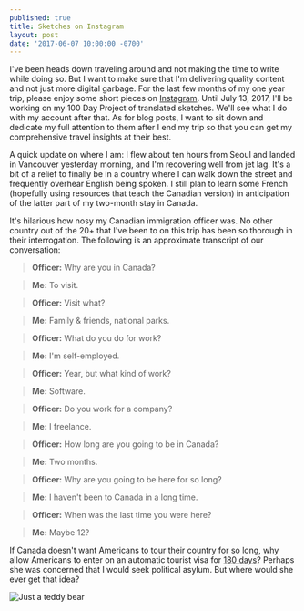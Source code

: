 ```yaml
---
published: true
title: Sketches on Instagram
layout: post
date: '2017-06-07 10:00:00 -0700'
---
```

I've been heads down traveling around and not making the time to write while doing so. But I want to make sure that I'm delivering quality content and not just more digital garbage. For the last few months of my one year trip, please enjoy some short pieces on [Instagram](https://www.instagram.com/tifftingcom/). Until July 13, 2017, I'll be working on my 100 Day Project of translated sketches. We'll see what I do with my account after that. As for blog posts, I want to sit down and dedicate my full attention to them after I end my trip so that you can get my comprehensive travel insights at their best.

<!--more-->

A quick update on where I am: I flew about ten hours from Seoul and landed in Vancouver yesterday morning, and I'm recovering well from jet lag. It's a bit of a relief to finally be in a country where I can walk down the street and frequently overhear English being spoken. I still plan to learn some French (hopefully using resources that teach the Canadian version) in anticipation of the latter part of my two-month stay in Canada.

It's hilarious how nosy my Canadian immigration officer was. No other country out of the 20+ that I've been to on this trip has been so thorough in their interrogation. The following is an approximate transcript of our conversation:

> **Officer:** Why are you in Canada?

> **Me:** To visit.

> **Officer:** Visit what?

> **Me:** Family & friends, national parks.

> **Officer:** What do you do for work?

> **Me:** I'm self-employed.

> **Officer:** Year, but what kind of work?

> **Me:** Software.

> **Officer:** Do you work for a company?

> **Me:** I freelance.

> **Officer:** How long are you going to be in Canada?

> **Me:** Two months.

> **Officer:** Why are you going to be here for so long?

> **Me:** I haven't been to Canada in a long time.

> **Officer:** When was the last time you were here?

> **Me:** Maybe 12?

If Canada doesn't want Americans to tour their country for so long, why allow Americans to enter on an automatic tourist visa for [180 days](https://travel.state.gov/content/passports/en/country/canada.html)? Perhaps she was concerned that I would seek political asylum. But where would she ever get that idea?

![Just a teddy bear]({{site.baseurl}}/images/2017/06/07/trump.gif)
